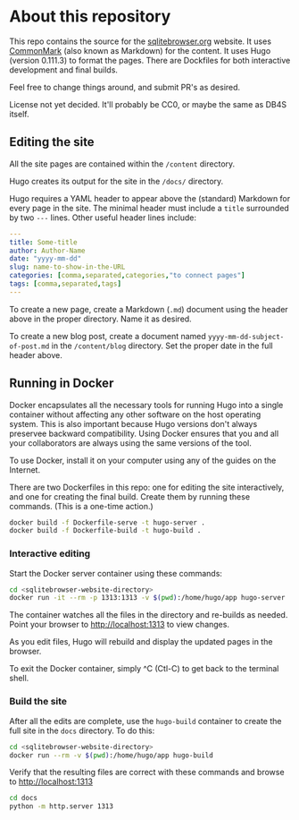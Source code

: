 # About this repository

This repo contains the source for the [sqlitebrowser.org](sqlitebrowser.org)
website. It uses [CommonMark](https://en.wikipedia.org/wiki/Markdown)
(also known as Markdown) for the content. It uses Hugo (version 0.111.3)
to format the pages.
There are Dockfiles for both interactive development and final builds.

Feel free to change things around, and submit PR's as desired.

License not yet decided.  It'll probably be CC0, or maybe
the same as DB4S itself.

## Editing the site

All the site pages are contained within the `/content` directory.

Hugo creates its output for the site in the `/docs/` directory.

Hugo requires a YAML header to appear
above the (standard) Markdown for every page in the site.
The minimal header must include a `title` surrounded by two `---` lines.
Other useful header lines include:

```yaml
---
title: Some-title
author: Author-Name
date: "yyyy-mm-dd"
slug: name-to-show-in-the-URL
categories: [comma,separated,categories,"to connect pages"]
tags: [comma,separated,tags]
---
```

To create a new page, create a Markdown (`.md`) document using the header above in the proper directory. 
Name it as desired.

To create a new blog post, create a document named `yyyy-mm-dd-subject-of-post.md` in the `/content/blog` directory.
Set the proper date in the full header above.

## Running in Docker

Docker encapsulates all the necessary tools for running Hugo
into a single container
without affecting any other software on the host operating system.
This is also important because Hugo versions don't always preservee
backward compatibility.
Using Docker ensures that you and all your collaborators are always using
the same versions of the tool.

To use Docker, install it on your computer using any of the guides on the Internet.

There are two Dockerfiles in this repo: one for editing the site interactively,
and one for creating the final build.
Create them by running these commands. (This is a one-time action.)

```bash
docker build -f Dockerfile-serve -t hugo-server .
docker build -f Dockerfile-build -t hugo-build . 
```

### Interactive editing

Start the Docker server container using these commands:

```bash
cd <sqlitebrowser-website-directory>
docker run -it --rm -p 1313:1313 -v $(pwd):/home/hugo/app hugo-server
```

The container watches all the files
in the directory and re-builds as needed.
Point your browser to [http://localhost:1313](http://localhost:1313) to view changes.

As you edit files, Hugo will rebuild and display the updated pages in the browser.

To exit the Docker container, simply ^C (Ctl-C) to get back to the terminal shell.

### Build the site

After all the edits are complete, use the `hugo-build` container
to create the full site in the `docs` directory.
To do this:

```bash
cd <sqlitebrowser-website-directory>
docker run --rm -v $(pwd):/home/hugo/app hugo-build
```

Verify that the resulting files are correct with these commands and browse to [http://localhost:1313](http://localhost:1313)

```bash
cd docs
python -m http.server 1313
```
